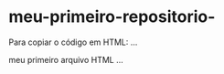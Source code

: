 # meu-primeiro-repositorio-

Para copiar o código em HTML:
...
<html>
  <hl> meu primeiro arquivo HTML </hl>
</html>
...
